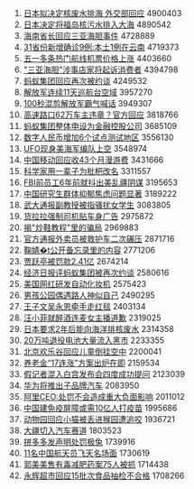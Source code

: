 1. [日本拟决定核废水排海 外交部回应](http://www.baidu.com/baidu?cl=3&tn=SE_baiduhomet8_jmjb7mjw&rsv_dl=fyb_top&fr=top1000&wd=%C8%D5%B1%BE%C4%E2%BE%F6%B6%A8%BA%CB%B7%CF%CB%AE%C5%C5%BA%A3%20%CD%E2%BD%BB%B2%BF%BB%D8%D3%A6) 4900403
1. [日本决定将福岛核污水排入大海](http://www.baidu.com/baidu?cl=3&tn=SE_baiduhomet8_jmjb7mjw&rsv_dl=fyb_top&fr=top1000&wd=%C8%D5%B1%BE%BE%F6%B6%A8%BD%AB%B8%A3%B5%BA%BA%CB%CE%DB%CB%AE%C5%C5%C8%EB%B4%F3%BA%A3) 4890542
1. [海南省长回应三亚海胆事件](http://www.baidu.com/baidu?cl=3&tn=SE_baiduhomet8_jmjb7mjw&rsv_dl=fyb_top&fr=top1000&wd=%BA%A3%C4%CF%CA%A1%B3%A4%BB%D8%D3%A6%C8%FD%D1%C7%BA%A3%B5%A8%CA%C2%BC%FE) 4728889
1. [31省份新增确诊9例:本土1例在云南](http://www.baidu.com/baidu?cl=3&tn=SE_baiduhomet8_jmjb7mjw&rsv_dl=fyb_top&fr=top1000&wd=31%CA%A1%B7%DD%D0%C2%D4%F6%C8%B7%D5%EF9%C0%FD%3A%B1%BE%CD%C11%C0%FD%D4%DA%D4%C6%C4%CF) 4719373
1. [五一多条热门航线机票价格上涨](http://www.baidu.com/baidu?cl=3&tn=SE_baiduhomet8_jmjb7mjw&rsv_dl=fyb_top&fr=top1000&wd=%CE%E5%D2%BB%B6%E0%CC%F5%C8%C8%C3%C5%BA%BD%CF%DF%BB%FA%C6%B1%BC%DB%B8%F1%C9%CF%D5%C7) 4403660
1. ["三亚海胆"涉事店家将起诉消费者](http://www.baidu.com/baidu?cl=3&tn=SE_baiduhomet8_jmjb7mjw&rsv_dl=fyb_top&fr=top1000&wd=%22%C8%FD%D1%C7%BA%A3%B5%A8%22%C9%E6%CA%C2%B5%EA%BC%D2%BD%AB%C6%F0%CB%DF%CF%FB%B7%D1%D5%DF) 4394798
1. [蚂蚁集团回应再次被约谈](http://www.baidu.com/baidu?cl=3&tn=SE_baiduhomet8_jmjb7mjw&rsv_dl=fyb_top&fr=top1000&wd=%C2%EC%D2%CF%BC%AF%CD%C5%BB%D8%D3%A6%D4%D9%B4%CE%B1%BB%D4%BC%CC%B8) 4249532
1. [解放军连续11天巡航台空域](http://www.baidu.com/baidu?cl=3&tn=SE_baiduhomet8_jmjb7mjw&rsv_dl=fyb_top&fr=top1000&wd=%BD%E2%B7%C5%BE%FC%C1%AC%D0%F811%CC%EC%D1%B2%BA%BD%CC%A8%BF%D5%D3%F2) 3957270
1. [100秒混剪解放军霸气喊话](http://www.baidu.com/baidu?cl=3&tn=SE_baiduhomet8_jmjb7mjw&rsv_dl=fyb_top&fr=top1000&wd=100%C3%EB%BB%EC%BC%F4%BD%E2%B7%C5%BE%FC%B0%D4%C6%F8%BA%B0%BB%B0) 3949307
1. [高速路口62万车主违章？官方回应](http://www.baidu.com/baidu?cl=3&tn=SE_baiduhomet8_jmjb7mjw&rsv_dl=fyb_top&fr=top1000&wd=%B8%DF%CB%D9%C2%B7%BF%DA62%CD%F2%B3%B5%D6%F7%CE%A5%D5%C2%A3%BF%B9%D9%B7%BD%BB%D8%D3%A6) 3818766
1. [蚂蚁集团整体申设为金融控股公司](http://www.baidu.com/baidu?cl=3&tn=SE_baiduhomet8_jmjb7mjw&rsv_dl=fyb_top&fr=top1000&wd=%C2%EC%D2%CF%BC%AF%CD%C5%D5%FB%CC%E5%C9%EA%C9%E8%CE%AA%BD%F0%C8%DA%BF%D8%B9%C9%B9%AB%CB%BE) 3685109
1. [数字人民币增加6个试点测试地区](http://www.baidu.com/baidu?cl=3&tn=SE_baiduhomet8_jmjb7mjw&rsv_dl=fyb_top&fr=top1000&wd=%CA%FD%D7%D6%C8%CB%C3%F1%B1%D2%D4%F6%BC%D36%B8%F6%CA%D4%B5%E3%B2%E2%CA%D4%B5%D8%C7%F8) 3556130
1. [UFO现身美海军编队上空](http://www.baidu.com/baidu?cl=3&tn=SE_baiduhomet8_jmjb7mjw&rsv_dl=fyb_top&fr=top1000&wd=UFO%CF%D6%C9%ED%C3%C0%BA%A3%BE%FC%B1%E0%B6%D3%C9%CF%BF%D5) 3548974
1. [中国移动回应收43个月漫游费](http://www.baidu.com/baidu?cl=3&tn=SE_baiduhomet8_jmjb7mjw&rsv_dl=fyb_top&fr=top1000&wd=%D6%D0%B9%FA%D2%C6%B6%AF%BB%D8%D3%A6%CA%D543%B8%F6%D4%C2%C2%FE%D3%CE%B7%D1) 3431666
1. [科学家用一辈子为枇杷改名](http://www.baidu.com/baidu?cl=3&tn=SE_baiduhomet8_jmjb7mjw&rsv_dl=fyb_top&fr=top1000&wd=%BF%C6%D1%A7%BC%D2%D3%C3%D2%BB%B1%B2%D7%D3%CE%AA%E8%C1%E8%CB%B8%C4%C3%FB) 3311557
1. [FBI前员工6年前就抖出美乱疆阴谋](http://www.baidu.com/baidu?cl=3&tn=SE_baiduhomet8_jmjb7mjw&rsv_dl=fyb_top&fr=top1000&wd=FBI%C7%B0%D4%B1%B9%A46%C4%EA%C7%B0%BE%CD%B6%B6%B3%F6%C3%C0%C2%D2%BD%AE%D2%F5%C4%B1) 3195653
1. [中国研究生群体抑郁焦虑问题显著](http://www.baidu.com/baidu?cl=3&tn=SE_baiduhomet8_jmjb7mjw&rsv_dl=fyb_top&fr=top1000&wd=%D6%D0%B9%FA%D1%D0%BE%BF%C9%FA%C8%BA%CC%E5%D2%D6%D3%F4%BD%B9%C2%C7%CE%CA%CC%E2%CF%D4%D6%F8) 3189222
1. [武大通报副教授被指骚扰女学生](http://www.baidu.com/baidu?cl=3&tn=SE_baiduhomet8_jmjb7mjw&rsv_dl=fyb_top&fr=top1000&wd=%CE%E4%B4%F3%CD%A8%B1%A8%B8%B1%BD%CC%CA%DA%B1%BB%D6%B8%C9%A7%C8%C5%C5%AE%D1%A7%C9%FA) 3083805
1. [货拉拉强制司机贴车身广告](http://www.baidu.com/baidu?cl=3&tn=SE_baiduhomet8_jmjb7mjw&rsv_dl=fyb_top&fr=top1000&wd=%BB%F5%C0%AD%C0%AD%C7%BF%D6%C6%CB%BE%BB%FA%CC%F9%B3%B5%C9%ED%B9%E3%B8%E6) 2975872
1. [揭"炒鞋教程"里的骗局](http://www.baidu.com/baidu?cl=3&tn=SE_baiduhomet8_jmjb7mjw&rsv_dl=fyb_top&fr=top1000&wd=%BD%D2%22%B3%B4%D0%AC%BD%CC%B3%CC%22%C0%EF%B5%C4%C6%AD%BE%D6) 2969883
1. [官方通报外卖员被救护车二次碾压](http://www.baidu.com/baidu?cl=3&tn=SE_baiduhomet8_jmjb7mjw&rsv_dl=fyb_top&fr=top1000&wd=%B9%D9%B7%BD%CD%A8%B1%A8%CD%E2%C2%F4%D4%B1%B1%BB%BE%C8%BB%A4%B3%B5%B6%FE%B4%CE%C4%EB%D1%B9) 2871716
1. [鞠婧�t公开备忘录里的内容](http://www.baidu.com/baidu?cl=3&tn=SE_baiduhomet8_jmjb7mjw&rsv_dl=fyb_top&fr=top1000&wd=%BE%CF%E6%BA%B5t%B9%AB%BF%AA%B1%B8%CD%FC%C2%BC%C0%EF%B5%C4%C4%DA%C8%DD) 2771206
1. [贾跃亭被罚款2.41亿](http://www.baidu.com/baidu?cl=3&tn=SE_baiduhomet8_jmjb7mjw&rsv_dl=fyb_top&fr=top1000&wd=%BC%D6%D4%BE%CD%A4%B1%BB%B7%A3%BF%EE2.41%D2%DA) 2674214
1. [经济日报评蚂蚁集团被再次约谈](http://www.baidu.com/baidu?cl=3&tn=SE_baiduhomet8_jmjb7mjw&rsv_dl=fyb_top&fr=top1000&wd=%BE%AD%BC%C3%C8%D5%B1%A8%C6%C0%C2%EC%D2%CF%BC%AF%CD%C5%B1%BB%D4%D9%B4%CE%D4%BC%CC%B8) 2580616
1. [美国网红研发自动化妆机](http://www.baidu.com/baidu?cl=3&tn=SE_baiduhomet8_jmjb7mjw&rsv_dl=fyb_top&fr=top1000&wd=%C3%C0%B9%FA%CD%F8%BA%EC%D1%D0%B7%A2%D7%D4%B6%AF%BB%AF%D7%B1%BB%FA) 2575423
1. [男孩公园偶遇路人神似自己](http://www.baidu.com/baidu?cl=3&tn=SE_baiduhomet8_jmjb7mjw&rsv_dl=fyb_top&fr=top1000&wd=%C4%D0%BA%A2%B9%AB%D4%B0%C5%BC%D3%F6%C2%B7%C8%CB%C9%F1%CB%C6%D7%D4%BC%BA) 2490295
1. [王子文吴永恩牵手走红毯](http://www.baidu.com/baidu?cl=3&tn=SE_baiduhomet8_jmjb7mjw&rsv_dl=fyb_top&fr=top1000&wd=%CD%F5%D7%D3%CE%C4%CE%E2%D3%C0%B6%F7%C7%A3%CA%D6%D7%DF%BA%EC%CC%BA) 2403134
1. [汪小菲就醉酒连麦女主播道歉](http://www.baidu.com/baidu?cl=3&tn=SE_baiduhomet8_jmjb7mjw&rsv_dl=fyb_top&fr=top1000&wd=%CD%F4%D0%A1%B7%C6%BE%CD%D7%ED%BE%C6%C1%AC%C2%F3%C5%AE%D6%F7%B2%A5%B5%C0%C7%B8) 2319025
1. [日本要求2年后能向海洋排核废水](http://www.baidu.com/baidu?cl=3&tn=SE_baiduhomet8_jmjb7mjw&rsv_dl=fyb_top&fr=top1000&wd=%C8%D5%B1%BE%D2%AA%C7%F32%C4%EA%BA%F3%C4%DC%CF%F2%BA%A3%D1%F3%C5%C5%BA%CB%B7%CF%CB%AE) 2314358
1. [20万吨退役电池大量流入黑市](http://www.baidu.com/baidu?cl=3&tn=SE_baiduhomet8_jmjb7mjw&rsv_dl=fyb_top&fr=top1000&wd=20%CD%F2%B6%D6%CD%CB%D2%DB%B5%E7%B3%D8%B4%F3%C1%BF%C1%F7%C8%EB%BA%DA%CA%D0) 2233355
1. [北京欢乐谷回应儿童倒挂空中](http://www.baidu.com/baidu?cl=3&tn=SE_baiduhomet8_jmjb7mjw&rsv_dl=fyb_top&fr=top1000&wd=%B1%B1%BE%A9%BB%B6%C0%D6%B9%C8%BB%D8%D3%A6%B6%F9%CD%AF%B5%B9%B9%D2%BF%D5%D6%D0) 2200041
1. [养老金“17连涨”方案出炉在即](http://www.baidu.com/baidu?cl=3&tn=SE_baiduhomet8_jmjb7mjw&rsv_dl=fyb_top&fr=top1000&wd=%D1%F8%C0%CF%BD%F0%A1%B017%C1%AC%D5%C7%A1%B1%B7%BD%B0%B8%B3%F6%C2%AF%D4%DA%BC%B4) 2159534
1. [假记者混入白宫发布会四度成功提问](http://www.baidu.com/baidu?cl=3&tn=SE_baiduhomet8_jmjb7mjw&rsv_dl=fyb_top&fr=top1000&wd=%BC%D9%BC%C7%D5%DF%BB%EC%C8%EB%B0%D7%B9%AC%B7%A2%B2%BC%BB%E1%CB%C4%B6%C8%B3%C9%B9%A6%CC%E1%CE%CA) 2123039
1. [华为将推出子品牌汽车](http://www.baidu.com/baidu?cl=3&tn=SE_baiduhomet8_jmjb7mjw&rsv_dl=fyb_top&fr=top1000&wd=%BB%AA%CE%AA%BD%AB%CD%C6%B3%F6%D7%D3%C6%B7%C5%C6%C6%FB%B3%B5) 2083950
1. [阿里CEO:处罚不会造成重大负面影响](http://www.baidu.com/baidu?cl=3&tn=SE_baiduhomet8_jmjb7mjw&rsv_dl=fyb_top&fr=top1000&wd=%B0%A2%C0%EFCEO%3A%B4%A6%B7%A3%B2%BB%BB%E1%D4%EC%B3%C9%D6%D8%B4%F3%B8%BA%C3%E6%D3%B0%CF%EC) 2011012
1. [中国建免疫屏障或需10亿人打疫苗](http://www.baidu.com/baidu?cl=3&tn=SE_baiduhomet8_jmjb7mjw&rsv_dl=fyb_top&fr=top1000&wd=%D6%D0%B9%FA%BD%A8%C3%E2%D2%DF%C6%C1%D5%CF%BB%F2%D0%E810%D2%DA%C8%CB%B4%F2%D2%DF%C3%E7) 1995686
1. [动物园回应小猫被丢进猴园遭追咬](http://www.baidu.com/baidu?cl=3&tn=SE_baiduhomet8_jmjb7mjw&rsv_dl=fyb_top&fr=top1000&wd=%B6%AF%CE%EF%D4%B0%BB%D8%D3%A6%D0%A1%C3%A8%B1%BB%B6%AA%BD%F8%BA%EF%D4%B0%D4%E2%D7%B7%D2%A7) 1936721
1. [大疆切入汽车赛道](http://www.baidu.com/baidu?cl=3&tn=SE_baiduhomet8_jmjb7mjw&rsv_dl=fyb_top&fr=top1000&wd=%B4%F3%BD%AE%C7%D0%C8%EB%C6%FB%B3%B5%C8%FC%B5%C0) 1803523
1. [拼多多发声明处罚极兔](http://www.baidu.com/baidu?cl=3&tn=SE_baiduhomet8_jmjb7mjw&rsv_dl=fyb_top&fr=top1000&wd=%C6%B4%B6%E0%B6%E0%B7%A2%C9%F9%C3%F7%B4%A6%B7%A3%BC%AB%CD%C3) 1739916
1. [11名中国航天员飞天名场面](http://www.baidu.com/baidu?cl=3&tn=SE_baiduhomet8_jmjb7mjw&rsv_dl=fyb_top&fr=top1000&wd=11%C3%FB%D6%D0%B9%FA%BA%BD%CC%EC%D4%B1%B7%C9%CC%EC%C3%FB%B3%A1%C3%E6) 1730619
1. [郭美美售有毒减肥药案75人被抓](http://www.baidu.com/baidu?cl=3&tn=SE_baiduhomet8_jmjb7mjw&rsv_dl=fyb_top&fr=top1000&wd=%B9%F9%C3%C0%C3%C0%CA%DB%D3%D0%B6%BE%BC%F5%B7%CA%D2%A9%B0%B875%C8%CB%B1%BB%D7%A5) 1714438
1. [永辉超市回应15批次食品抽检不合格](http://www.baidu.com/baidu?cl=3&tn=SE_baiduhomet8_jmjb7mjw&rsv_dl=fyb_top&fr=top1000&wd=%D3%C0%BB%D4%B3%AC%CA%D0%BB%D8%D3%A615%C5%FA%B4%CE%CA%B3%C6%B7%B3%E9%BC%EC%B2%BB%BA%CF%B8%F1) 1708266